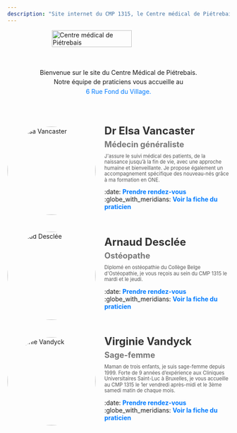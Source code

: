 ```yaml
---
description: "Site internet du CMP 1315, le Centre médical de Piétrebais."
---
```


<div style="display: flex; justify-content: center; align-items: center; margin: 0; padding: 0;">
    <img src="/images/logo-CMP1315-cropped.png" alt="Centre médical de Piétrebais" 
         style="width: 60%; max-width: 700px; height: auto; display: block;">
</div>

<div style="text-align: center; line-height: 1.2; margin-top: 10px;">
    <p style="margin: 50px 0 0 0;">Bienvenue sur le site du Centre Médical de Piétrebais.</p>
    <p style="margin: 5px 0;"> Notre équipe de praticiens vous accueille au</p>
        <a href="https://g.page/docteur-elsa-vancaster?share" target="_blank" 
           style="text-decoration: none; color: #007BFF;">
            6 Rue Fond du Village.
        </a>
    </p>
</div>

<br>
<br>
<br>

<div style="display: flex; align-items: center; gap: 20px; flex-wrap: wrap; max-width: 700px;">
    <img src="/images/docteur-elsa-vancaster.jpeg" alt="Dr Elsa Vancaster" 
         style="width: 200px; height: 200px; border-radius: 50%; object-fit: cover; flex-shrink: 0;">
    <div style="flex: 1; min-width: 250px;">
        <h2 style="margin: 0; font-size: 1.7em; color: #333;">Dr Elsa Vancaster</h2>
        <h3 style="margin: 5px 0 10px; font-size: 1.3em; color: #777;">Médecin généraliste</h3>
        <p style="margin-top: 3px; font-size: 0.8em; color: #555; line-height: 1.2;">
            J'assure le suivi médical des patients, de la naissance jusqu’à la fin de vie, 
            avec une approche humaine et bienveillante. Je propose également un accompagnement spécifique 
            des nouveau-nés grâce à ma formation en ONE.
        </p>
        <p style="margin-top: 10px;">
            :date: <a href="https://docteurelsavancaster.mikrono.com/" target="_blank" 
                  style="text-decoration: none; color: #007BFF; font-weight: bold;">
                  Prendre rendez-vous</a>  
            <br>
            :globe_with_meridians: <a href="/medecin-generaliste/elsa-vancaster/"
                  style="text-decoration: none; color: #007BFF; font-weight: bold;">
                  Voir la fiche du praticien</a>
        </p>
    </div>
</div>

<br>
<br>

<div style="display: flex; align-items: center; gap: 20px; flex-wrap: wrap; max-width: 700px;">
    <img src="/images/arnaud-desclee.avif" alt="Arnaud Desclée" 
         style="width: 200px; height: 200px; border-radius: 50%; object-fit: cover; flex-shrink: 0;">
    <div style="flex: 1; min-width: 250px;">
        <h2 style="margin: 0; font-size: 1.7em; color: #333;">Arnaud Desclée</h2>
        <h3 style="margin: 5px 0 10px; font-size: 1.3em; color: #777;">Ostéopathe</h3>
        <p style="margin-top: 3px; font-size: 0.8em; color: #555; line-height: 1.2;">
            Diplomé en ostéopathie du Collège Belge d'Ostéopathie, je vous reçois au sein du CMP 1315 le mardi et le jeudi.
        </p>
        <p style="margin-top: 10px;">
            :date: <a href="https://www.osteopathearnauddesclee.com/" target="_blank" 
                  style="text-decoration: none; color: #007BFF; font-weight: bold;">
                  Prendre rendez-vous</a>  
            <br>
            :globe_with_meridians: <a href="/osteopathe/arnaud-desclee/" 
                  style="text-decoration: none; color: #007BFF; font-weight: bold;">
                  Voir la fiche du praticien</a>
        </p>
    </div>
</div>

<br>
<br>

<div style="display: flex; align-items: center; gap: 20px; flex-wrap: wrap; max-width: 700px;">
    <img src="/images/virginie-vandyck.jpg" alt="Virginie Vandyck" 
         style="width: 200px; height: 200px; border-radius: 50%; object-fit: cover; flex-shrink: 0;">
    <div style="flex: 1; min-width: 250px;">
        <h2 style="margin: 0; font-size: 1.7em; color: #333;">Virginie Vandyck</h2>
        <h3 style="margin: 5px 0 10px; font-size: 1.3em; color: #777;">Sage-femme</h3>
        <p style="margin-top: 3px; font-size: 0.8em; color: #555; line-height: 1.2;">
            Maman de trois enfants, je suis sage-femme depuis 1999.
            Forte de 9 années d’expérience aux Cliniques Universitaires Saint-Luc à Bruxelles, je vous accueille au CMP 1315 le 1er vendredi après-midi et le 3ème samedi matin de chaque mois.
        </p>
        <p style="margin-top: 10px;">
            :date: <a href="#" target="_blank" 
                  style="text-decoration: none; color: #007BFF; font-weight: bold;">
                  Prendre rendez-vous</a>  
            <br>
            :globe_with_meridians: <a href="/sage-femme/virginie-vandyck/" 
                  style="text-decoration: none; color: #007BFF; font-weight: bold;">
                  Voir la fiche du praticien</a>
        </p>
    </div>
</div>